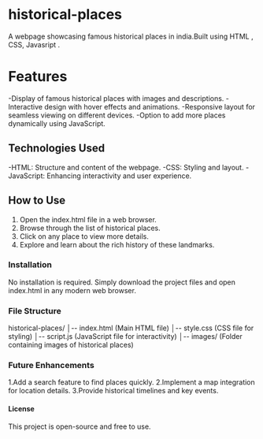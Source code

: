# historical-places
A webpage showcasing famous historical places in india.Built using HTML , CSS, Javasript .

# Features

-Display of famous historical places with images and descriptions.
-Interactive design with hover effects and animations.
-Responsive layout for seamless viewing on different devices.
-Option to add more places dynamically using JavaScript.

## Technologies Used

-HTML: Structure and content of the webpage.
-CSS: Styling and layout.
-JavaScript: Enhancing interactivity and user experience.

## How to Use

1. Open the index.html file in a web browser.
2. Browse through the list of historical places.
3. Click on any place to view more details.
4. Explore and learn about the rich history of these landmarks.

### Installation

No installation is required. Simply download the project files and open index.html in any modern web browser.

### File Structure

historical-places/
│-- index.html  (Main HTML file)
│-- style.css   (CSS file for styling)
│-- script.js   (JavaScript file for interactivity)
│-- images/     (Folder containing images of historical places)

### Future Enhancements

1.Add a search feature to find places quickly.
2.Implement a map integration for location details.
3.Provide historical timelines and key events.

#### License

This project is open-source and free to use.
